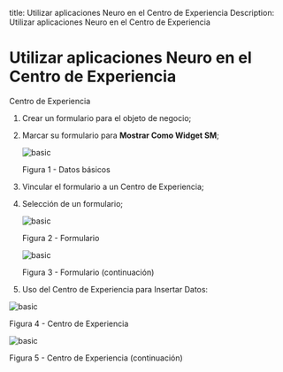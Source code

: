title: Utilizar aplicaciones Neuro en el Centro de Experiencia
Description: Utilizar aplicaciones Neuro en el Centro de Experiencia
# Utilizar aplicaciones Neuro en el Centro de Experiencia

Centro de Experiencia

1.  Crear un formulario para el objeto de negocio;

2.  Marcar su formulario para **Mostrar Como Widget SM**;

    ![basic](images/neuro-sm-5.jpg)

    Figura 1 - Datos básicos

3.  Vincular el formulario a un Centro de Experiencia;

4.  Selección de un formulario;

    ![basic](images/neuro-sm-7.png)

    Figura 2 - Formulario

    ![basic](images/neuro-sm-8.png)

    Figura 3 - Formulario (continuación)

5.  Uso del Centro de Experiencia para Insertar Datos:

![basic](images/neuro-sm-9.png)

Figura 4 - Centro de Experiencia


![basic](images/neuro-sm-10.png)

Figura 5 - Centro de Experiencia (continuación)



<!-- !!! tip "About"

    <b>Product/Version:</b> CITSmart | 8.00 &nbsp;&nbsp;
    <b>Updated:</b>03/20/2021 – Anna Martins
